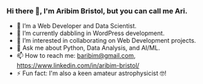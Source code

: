 ### Hi there 👋, I'm Aribim Bristol, but you can call me Ari.

- 🔭 I’m a Web Developer and Data Scientist.
- 🌱 I’m currently dabbling in WordPress development.
- 👯 I’m interested in collaborating on Web Development projects.
- 💬 Ask me about Python, Data Analysis, and AI/ML.
- 📫 How to reach me: baribim@gmail.com, https://www.linkedin.com/in/aribim-bristol/
- ⚡ Fun fact: I'm also a keen amateur astrophysicist 🤓!
